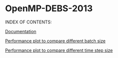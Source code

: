 # OpenMP-DEBS-2013

INDEX OF CONTENTS:  

[Documentation](https://github.com/marckw94/OpenMP-DEBS-2013/blob/master/DocumentazioneOpenMP.pdf)

[Performance plot to compare different batch size](https://marckw94.github.io/OpenMP-DEBS-2013/PerformancePlot.html)

[Performance plot to compare different time step size](https://marckw94.github.io/OpenMP-DEBS-2013/ComparationPlot.html)
